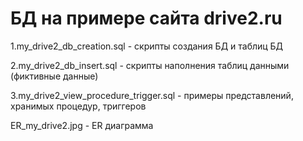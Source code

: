 # БД на примере сайта drive2.ru

1.my_drive2_db_creation.sql - скрипты создания БД и таблиц БД

2.my_drive2_db_insert.sql - скрипты наполнения таблиц данными (фиктивные данные)

3.my_drive2_view_procedure_trigger.sql - примеры представлений, хранимых процедур, триггеров

ER_my_drive2.jpg - ER диаграмма

